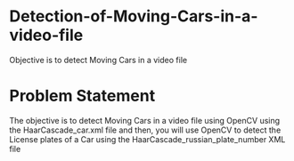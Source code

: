 # Detection-of-Moving-Cars-in-a-video-file
Objective is to detect Moving Cars in a video file

# Problem Statement
The objective is to detect Moving Cars in a video file using OpenCV using the HaarCascade_car.xml file and then, you will use OpenCV to detect the License plates of a Car using the HaarCascade_russian_plate_number XML file
